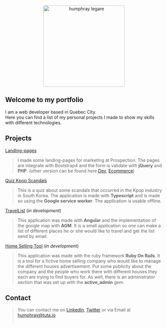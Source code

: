 <img src="https://humphraylegare.github.io/humphray200.jpg" alt="humphray legare" style="display:block; margin:auto; width:260px; text-align:center; margin-top:20px; margin-bottom:20px;"/>

## Welcome to my portfolio
I am a web developer based in Quebec City.<br/>
Here you can find a list of my personal projects I made to show my skills with different technologies.

## Projects

[Landing-pages](https://prospection.qc.ca/seo/)
> I made some landing-pages for marketing at Prospection. The pages are integrate with Bootstrap4 and the form is validate
 with __jQuery__ and __PHP__.
 (other version can be found here [Dev](https://prospection.qc.ca/dev/), [Ecommerce](https://prospection.qc.ca/ecommerce/))

[Quiz Kpop Scandals](http://heroku.com "Find me on Heroku") 
> This is a quiz about some scandals that occurred in the Kpop industry in South Korea. The application is made with  __Typescript__ and is made so using the __Google service worker__. The application is usable offline.

[TravelList](http://heroku.com "Find me on Heroku") (_in development_)
> This application was made with __Angular__ and the implementation of the google map with __AGM__. It is a small application so one can make a list of different places he or she would like to travel and get the list send by email.

[Home Selling Tool](http://heroku.com "Find me on Heroku") (_in development_)
> This application was made with the ruby framework __Ruby On Rails__. It is a tool for a fictive home selling company who would like to manage the different houses advertisement. Put some publicity about the company and the people who work there with different houses they each are trying to find buyers for. As well, there is an administrator section that was set up with the __active_admin__ gem.


## Contact

> You can contact me on 
<a href="https://www.linkedin.com/in/humphray-l%C3%A9gar%C3%A9-a188b58a/" target="_blank">LinkedIn</a>, <a href="https://twitter.com/humphrayLegare" target="_blank">Twitter</a> 
  or via Email at humphray@tuta.io <br/><br/>
<!-- > As well, if you would need **a wonderful creative artist** for design related topics, I would strongly recommend my wonderful and lovely girlfriend **Sim Bomi** who you can reach on <a href="https://www.linkedin.com/in/bomi-s-96103098/" target="_blank">LinkedIn</a> -->
